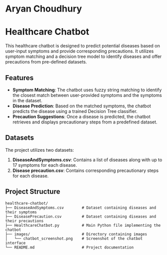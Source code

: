 # Aryan Choudhury
# Healthcare Chatbot

This healthcare chatbot is designed to predict potential diseases based on user-input symptoms and provide corresponding precautions. It utilizes symptom matching and a decision tree model to identify diseases and offer precautions from pre-defined datasets.

## Features

- **Symptom Matching**: The chatbot uses fuzzy string matching to identify the closest match between user-provided symptoms and the symptoms in the dataset.
- **Disease Prediction**: Based on the matched symptoms, the chatbot predicts the disease using a trained Decision Tree classifier.
- **Precaution Suggestions**: Once a disease is predicted, the chatbot retrieves and displays precautionary steps from a predefined dataset.

## Datasets

The project utilizes two datasets:
1. **DiseaseAndSymptoms.csv**: Contains a list of diseases along with up to 17 symptoms for each disease.
2. **Disease precaution.csv**: Contains corresponding precautionary steps for each disease.

## Project Structure

```plaintext
healthcare-chatbot/
├── DiseaseAndSymptoms.csv        # Dataset containing diseases and their symptoms
├── DiseasePrecaution.csv         # Dataset containing diseases and their precautions
├── HealthcareChatbot.py          # Main Python file implementing the chatbot
├── images/                       # Directory containing images
│   └── chatbot_screenshot.png    # Screenshot of the chatbot interface
└── README.md                     # Project documentation






